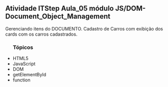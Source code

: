 # <h2> Atividade ITStep Aula_05 módulo JS/DOM-Document_Object_Management</h2>
<p>Gerenciando itens do DOCUMENTO. Cadastro de Carros com exibição dos cards com os carros cadastrados.</p>



<ul><h3>Tópicos</h3>
<li>HTML5</li>
<li>JavaScript</li>
<li>DOM</li>
<li>getElementById</li>
<li>function</li>
</ul>
